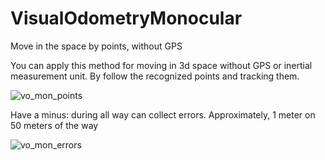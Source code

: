 # VisualOdometryMonocular
Move in the space by points, without GPS

You can apply this method for moving in 3d space without GPS or inertial measurement unit. By follow the recognized points and tracking them.

![vo_mon_points](https://github.com/yuriystupak2020/VisualOdometryMonocular/vo_mon_points.jpg)

Have a minus: during all way can collect errors. Approximately, 1 meter on 50 meters of the way

![vo_mon_errors](https://github.com/yuriystupak2020/VisualOdometryMonocular/vo_mon_errors.jpg)



